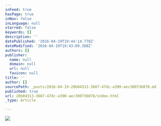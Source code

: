 ```yaml
---
inFeed: true
hasPage: true
inNav: false
inLanguage: null
starred: false
keywords: []
description: ''
datePublished: '2016-04-19T19:44:14.778Z'
dateModified: '2016-04-19T19:43:09.388Z'
authors: []
publisher:
  name: null
  domain: null
  url: null
  favicon: null
title: ''
author: []
sourcePath: _posts/2016-04-19-20b04313-3607-47dc-a390-aec300736078.md
published: true
url: 20b04313-3607-47dc-a390-aec300736078/index.html
_type: Article

---
```

![](https://the-grid-user-content.s3-us-west-2.amazonaws.com/f63864b8-d5ec-408c-9bf2-929ebaee8d4b.jpg)